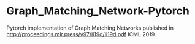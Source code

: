 # Graph_Matching_Network-Pytorch
Pytorch implementation of Graph Matching Networks published in <a> http://proceedings.mlr.press/v97/li19d/li19d.pdf </a> ICML 2019



